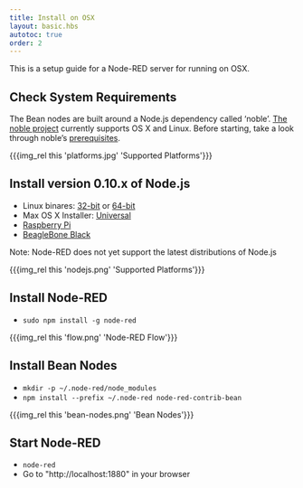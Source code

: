 ```yaml
---
title: Install on OSX
layout: basic.hbs
autotoc: true
order: 2
---
```


This is a setup guide for a Node-RED server for running on OSX. 

## Check System Requirements

The Bean nodes are built around a Node.js dependency called ‘noble’. <a href="https://github.com/sandeepmistry/noble" target="_blank">The noble project</a> currently supports OS X and Linux. Before starting, take a look through noble’s <a href="https://github.com/sandeepmistry/noble#prerequisites" target="_blank">prerequisites</a>.

{{{img_rel this 'platforms.jpg' 'Supported Platforms'}}}

## Install version 0.10.x of Node.js

* Linux binares: <a href="http://nodejs.org/dist/v0.10.36/node-v0.10.36-linux-x86.tar.gz">32-bit</a> or <a href="http://nodejs.org/dist/v0.10.36/node-v0.10.36-linux-x64.tar.gz">64-bit</a>
* Max OS X Installer: <a href="http://nodejs.org/dist/v0.10.36/node-v0.10.36.pkg">Universal</a>
* <a href="http://nodered.org/docs/hardware/raspberrypi.html">Raspberry Pi</a>
* <a href="http://nodered.org/docs/hardware/beagleboneblack.html">BeagleBone Black</a>

Note: Node-RED does not yet support the latest distributions of Node.js

{{{img_rel this 'nodejs.png' 'Supported Platforms'}}}

## Install Node-RED

* `sudo npm install -g node-red`

{{{img_rel this 'flow.png' 'Node-RED Flow'}}}

## Install Bean Nodes

* `mkdir -p ~/.node-red/node_modules`
* `npm install --prefix ~/.node-red node-red-contrib-bean`

{{{img_rel this 'bean-nodes.png' 'Bean Nodes'}}}

## Start Node-RED

* `node-red`
* Go to "http://localhost:1880" in your browser

